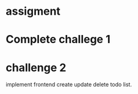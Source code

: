 # assigment
# Complete challege 1 

# challenge 2
implement frontend 
create update delete todo list.
